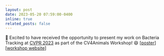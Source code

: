 ```yaml
---
layout: post
date: 2023-05-20 07:59:00-0400
inline: true
related_posts: false
---
```


:scroll: Excited to have received the opportunity to present my work on Bacteria Tracking at <a href="https://cvpr.thecvf.com/virtual/2023/index.html">CVPR 2023</a> as part of the CV4Animals Workshop! :smile: [<a href="https://drive.google.com/file/d/1vLgjvb7ziv9PgKG6i_6-wmAd0SbllHCU/view">poster</a>] [<a href="https://www.cv4animals.com/home">workshop website</a>]
